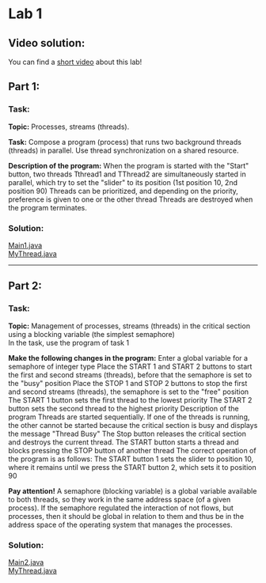 # Lab 1

## Video solution:
You can find a [short video](Lab%201%20solution%20video%201%20DP.mp4) about this lab!

## Part 1:
### Task:
**Topic:** 
Processes, streams (threads).  

**Task:** 
Compose a program (process) that runs two background threads (threads) in parallel. Use thread synchronization on a shared resource.  

**Description of the program:** 
When the program is started with the "Start" button, two threads Tthread1 and TThread2 are simultaneously started in parallel, which try to set the "slider" to its position (1st position 10, 2nd position 90)
Threads can be prioritized, and depending on the priority, preference is given to one or the other thread
Threads are destroyed when the program terminates.

### Solution:
[Main1.java](src/main/java/ua/university/Main1.java)  
[MyThread.java](src/main/java/ua/university/MyThread.java)

---

## Part 2:
### Task:
**Topic:** 
Management of processes, streams (threads) in the critical section using a blocking variable (the simplest semaphore)  
In the task, use the program of task 1  

**Make the following changes in the program:**
Enter a global variable for a semaphore of integer type
Place the START 1 and START 2 buttons to start the first and second streams (threads), before that the semaphore is set to the "busy" position
Place the STOP 1 and STOP 2 buttons to stop the first and second streams (threads), the semaphore is set to the "free" position
The START 1 button sets the first thread to the lowest priority
The START 2 button sets the second thread to the highest priority
Description of the program
Threads are started sequentially. If one of the threads is running, the other cannot be started because the critical section is busy and displays the message "Thread Busy"
The Stop button releases the critical section and destroys the current thread.
The START button starts a thread and blocks pressing the STOP button of another thread
The correct operation of the program is as follows: The START button 1 sets the slider to position 10, where it remains until we press the START button 2, which sets it to position 90

**Pay attention!** A semaphore (blocking variable) is a global variable available to both threads, so they work in the same address space (of a given process).
If the semaphore regulated the interaction of not flows, but processes, then it should be global in relation to them and thus be in the address space of the operating system that manages the processes.

### Solution:
[Main2.java](src/main/java/ua/university/Main2.java)  
[MyThread.java](src/main/java/ua/university/MyThread.java)